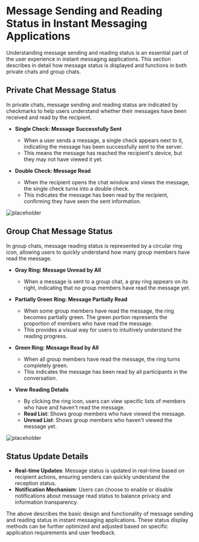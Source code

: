 # Message Sending and Reading Status in Instant Messaging Applications

Understanding message sending and reading status is an essential part of the user experience in instant messaging applications. This section describes in detail how message status is displayed and functions in both private chats and group chats.

## Private Chat Message Status

In private chats, message sending and reading status are indicated by checkmarks to help users understand whether their messages have been received and read by the recipient.

- **Single Check: Message Successfully Sent**
  - When a user sends a message, a single check appears next to it, indicating the message has been successfully sent to the server.
  - This means the message has reached the recipient's device, but they may not have viewed it yet.

- **Double Check: Message Read**
  - When the recipient opens the chat window and views the message, the single check turns into a double check.
  - This indicates the message has been read by the recipient, confirming they have seen the sent information.

![placeholder](/images/im_1.png)

## Group Chat Message Status

In group chats, message reading status is represented by a circular ring icon, allowing users to quickly understand how many group members have read the message.

- **Gray Ring: Message Unread by All**
  - When a message is sent to a group chat, a gray ring appears on its right, indicating that no group members have read the message yet.

- **Partially Green Ring: Message Partially Read**
  - When some group members have read the message, the ring becomes partially green. The green portion represents the proportion of members who have read the message.
  - This provides a visual way for users to intuitively understand the reading progress.

- **Green Ring: Message Read by All**
  - When all group members have read the message, the ring turns completely green.
  - This indicates the message has been read by all participants in the conversation.

- **View Reading Details**
  - By clicking the ring icon, users can view specific lists of members who have and haven't read the message.
  - **Read List**: Shows group members who have viewed the message.
  - **Unread List**: Shows group members who haven't viewed the message yet.

![placeholder](/images/im_3.png)

## Status Update Details

- **Real-time Updates**: Message status is updated in real-time based on recipient actions, ensuring senders can quickly understand the reception status.
- **Notification Mechanism**: Users can choose to enable or disable notifications about message read status to balance privacy and information transparency.

The above describes the basic design and functionality of message sending and reading status in instant messaging applications. These status display methods can be further optimized and adjusted based on specific application requirements and user feedback.